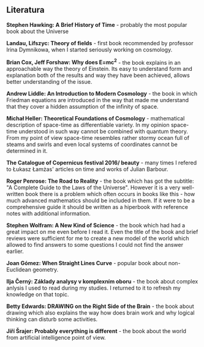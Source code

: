 ## Literatura

**Stephen Hawking: A Brief History of Time** - probably the most popular book about the Universe 

**Landau, Lifszyc: Theory of fields** - first book recommended by professor Irina Dymnikowa, when I started seriously working on cosmology.

**Brian Cox, Jeff Forshaw: Why does E=mc<sup>2</sup>** - the book explains in an approachable way the theory of Einstein. Its easy to understand form and explanation both of the results and way they have been achieved, allows better understanding of the issue. 

**Andrew Liddle: An Introduction to Modern Cosmology** - the book in which Friedman equations are introduced in the way that made me understand that they cover a hidden assumption of the infinity of space.

**Michał Heller: Theoretical Foundations of Cosmology** - mathematical description of space-time as differentiable variety. In my opinion space-time understood in such way cannot be combined with quantum theory. From my point of view space-time resembles rather stormy ocean full of steams and swirls and even local systems of coordinates cannot be determined in it.

**The Catalogue of Copernicus festival 2016/ beauty** - many times I refered to Łukasz Łamżas' articles on time and works of Julian Barbour.

**Roger Penrose: The Road to Reality** - the book which has got the subtitle: "A Complete Guide to the Laws of the Universe". However it is a very well-written book there is a problem which often occurs in books like this - how much advanced mathematics should be included in them. If it were to be a comprehensive guide it should be written as a hiperbook with reference notes with additional information.

**Stephen Wolfram: A New Kind of Science** - the book which had had a great impact on me even before I read it. Even the title of the book and brief reviews were sufficient for me to create a new model of the world which allowed to find answers to some questions I could not find the answer earlier.

**Joan Gómez: When Straight Lines Curve** - popular book about non-Euclidean geometry.

**Ilja Černý: Základy analysy v komplexním oboru** - the book about complex anlysis I used to read during my studies. I returned to it to refresh my knowledge on that topic.

**Betty Edwards: DRAWING on the Right Side of the Brain** - the book about drawing which also explains the way how does brain work and why logical thinking can disturb some activities.

**Jiří Šrajer: Probably everything is different** - the book about the world from artificial intelligence point of view.
